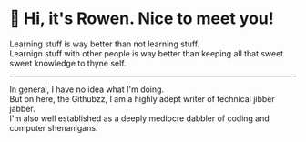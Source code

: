 <h1>👋 Hi, it's Rowen. Nice to meet you!</h1>
Learning stuff is way better than not learning stuff.<br>
Learnign stuff with other people is way better than keeping all that sweet sweet knowledge to thyne self.<br>
<hr>
In general, I have no idea what I'm doing.<br>
But on here, the Githubzz, I am a highly adept writer of technical jibber jabber.<br>
I'm also well established as a deeply mediocre dabbler of coding and computer shenanigans.
